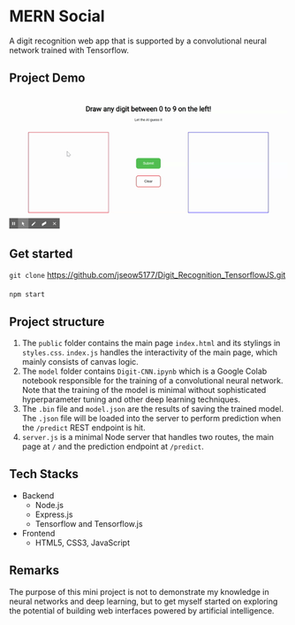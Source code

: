 # MERN Social

A digit recognition web app that is supported by a convolutional neural network trained with Tensorflow.

## Project Demo
![App demo](/app-demo.gif)

## Get started
`git clone` https://github.com/jseow5177/Digit_Recognition_TensorflowJS.git
<br/>
<br/>
`npm start`

## Project structure
1. The `public` folder contains the main page `index.html` and its stylings in `styles.css`. `index.js` handles the interactivity of the main page, which mainly consists of canvas logic.
2. The `model` folder contains `Digit-CNN.ipynb` which is a Google Colab notebook responsible for the training of a convolutional neural network. Note that the training of the model is minimal without sophisticated hyperparameter tuning and other deep learning techniques.
3. The `.bin` file and `model.json` are the results of saving the trained model. The `.json` file will be loaded into the server to perform prediction when the `/predict` REST endpoint is hit.
4. `server.js` is a minimal Node server that handles two routes, the main page at `/` and the prediction endpoint at `/predict`.

## Tech Stacks
<ul>
  <li>Backend
    <ul>
      <li>Node.js</li>
      <li>Express.js</li>
      <li>Tensorflow and Tensorflow.js</li>
    </ul>
  </li>
  <li>Frontend
    <ul>
      <li>HTML5, CSS3, JavaScript</li>
    </ul>
  </li>
</ul>

## Remarks

The purpose of this mini project is not to demonstrate my knowledge in neural networks and deep learning, but to get myself started on exploring the potential of building web interfaces powered by artificial intelligence.
